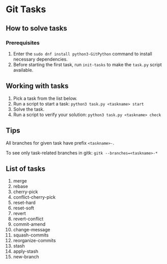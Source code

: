 # Git Tasks

## How to solve tasks

### Prerequisites

1. Enter the `sudo dnf install python3-GitPython` command to install necessary dependencies.
1. Before starting the first task, run `init-tasks` to make the `task.py` script available.

## Working with tasks

1. Pick a task from the list below.
1. Run a script to start a task: `python3 task.py <taskname> start`
1. Solve the task.
1. Run a script to verify your solution: `python3 task.py <taskname> check`


## Tips

All branches for given task have prefix `<taskname>-`.

To see only task-related branches in gitk: `gitk --branches=<taskname>-*`


## List of tasks

1. merge
1. rebase
1. cherry-pick
1. conflict-cherry-pick
1. reset-hard
1. reset-soft
1. revert
1. revert-conflict
1. commit-amend
1. change-message
1. squash-commits
1. reorganize-commits
1. stash
1. apply-stash
1. new-branch

